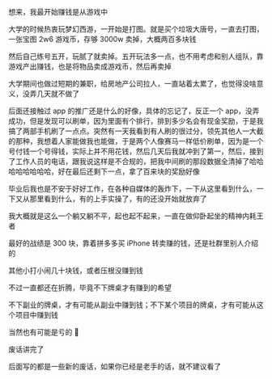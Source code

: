 想来，我最开始赚钱是从游戏中

大学的时候热衷玩梦幻西游，一开始是打图。就是买个垃圾大唐号，一直去打图，一张宝图 2w6 游戏币，存够 3000w 卖掉，大概两百多块钱

然后自己练号五开，玩腻了就卖掉。五开玩法多一点，也不用考虑和别人组队，靠游戏产出赚钱，也是将物品卖成游戏币，然后再卖掉

大学期间也做过短期的兼职，给房地产公司拉人，一直站着太累了，也觉得没啥意义，没弄几天就不做了

后面还接触过 app 的推广还是什么的好像，具体的忘记了，反正一个 app，没弄成功，但是发现可以刷单，因为里面有个排行，排到多少名会有现金奖励，于是我搞了两部手机刷了一点点。突然有一天我看到有人刷的很过分，领先其他人一大截的那种，我想着人家能做我也能做，于是两个人像赛马一样低价刷单，因为是一个号付钱一个号得钱，实际上并不用花钱，然后几天后我就冲到了第一，然后，接到了工作人员的电话，跟我说这样是不合规的，把我中间刷的那段数据全清掉了哈哈哈哈哈哈哈哈，好在最后还剩下一点，拿了百来块的奖励好像

毕业后我也是不安于好好工作，在各种自媒体的轰炸下，一下从这里看到什么，一下又从那里看到什么，有的上手实操了，有的还没开始就放弃了

我大概就是这么一个躺又躺不平，起也起不起来，一直在做仰卧起坐的精神内耗王者

最好的战绩是 300 块，靠着拼多多买 iPhone 转卖赚的钱，还是社群里别人介绍的

其他小打小闹几十块钱，或者压根没赚到钱

不过一直都还在折腾，毕竟不下牌桌才有赚到的希望

不下副业的牌桌，才有可能从副业中赚到钱；不下某个项目的牌桌，才有可能从这个项目中赚到钱

当然也有可能是亏的 🤣

废话讲完了

后面写的都是一些新的废话，如果你已经是老手的话，就不建议看了
